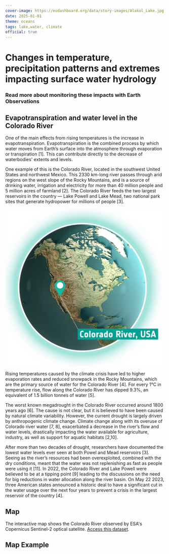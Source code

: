 ```yaml
---
cover-image: https://eodashboard.org/data/story-images/Alakol_Lake.jpg
date: 2025-01-01
theme: oceans
tags: lake,water, climate
official: true
---
```


#  Changes in temperature, precipitation patterns and extremes impacting surface water hydrology <!--{ as="img" mode="hero" src="https://eodashboard.org/data/story-images/Alakol_Lake.jpg" }-->
### Read more about monitoring these impacts with Earth Observations <!--{ style="font-size:1.5rem;opacity:0.7;margin-top:1rem;" }-->

## Evapotranspiration and water level in the Colorado River

One of the main effects from rising temperatures is the increase in evapotranspiration. Evapotranspiration is the combined process by which water moves from Earth’s surface into the atmosphere through evaporation or transpiration [1]. This can contribute directly to the decrease of waterbodies' extents and levels.

One example of this is the Colorado River, located in the southwest United States and northwest Mexico. This 2330 km-long river passes through arid regions on the west slope of the Rocky Mountains, and is a source of drinking water, irrigation and electricity for more than 40 million people and 5 million acres of farmland [2]. The Colorado River feeds the two largest reservoirs in the country — Lake Powell and Lake Mead, two national park sites that generate hydropower for millions of people [3].

![](https://github.com/eurodatacube/eodash/blob/master/app/public/data/story-images/Eodashboard_coloradoriver_230707.png?raw=true)

Rising temperatures caused by the climate crisis have led to higher evaporation rates and reduced snowpack in the Rocky Mountains, which are the primary source of water for the Colorado River [4]. For every 1°C in temperature rise, flow along the Colorado River has dipped 9.3%, an equivalent of 1.5 billion tonnes of water [5].

The worst known megadrought in the Colorado River occurred around 1800 years ago [6]. The cause is not clear, but it is believed to have been caused by natural climate variability. However, the current drought is largely driven by anthropogenic climate change. Climate change along with its overuse of Colorado river water [7, 8], exacerbated a decrease in the river’s flow and water levels, drastically impacting the water available for agriculture, industry, as well as support for aquatic habitats [2,10].

After more than two decades of drought, researchers have documented the lowest water levels ever seen at both Powel and Mead reservoirs [3]. Seeing as the river’s resources had been overexploited, combined with the dry conditions, meant that the water was not replenishing as fast as people were using it [11]. In 2022, the Colorado River and Lake Powell were believed to be at a tipping point [9] leading to the discussions on the need for big reductions in water allocation along the river basin. On May 22 2023, three American states announced a historic deal to have a significant cut in the water usage over the next four years to prevent a crisis in the largest reservoir of the country [4]. 

## Map

The interactive map shows the Colorado River observed by ESA's Copernicus Sentinel-2 optical satellite. [Access this dataset](https://www.eodashboard.org/explore?x=-12280172.88676&y=4479118.61867&z=9.11597&clusterOpen=1&poi=Colorado-Lakes_S2L2A&search=Colorado+River+and+Lake+Powel%3A+Sentinel-2+L2A). 

## Map Example <!--{as="eox-map" style="width: 100%; height: 500px;" layers='[{"type":"Tile","properties":{"id":"Overlay labels"},"source":{"type":"XYZ","urls":["//s2maps-tiles.eu/wmts/1.0.0/overlay_base_bright_3857/default/g/{z}/{y}/{x}.jpg"]}},{"type":"Tile","properties":{"id":"Lakes_S2L2A"},"source":{"type":"TileWMS","urls":["https://services.sentinel-hub.com/ogc/wms/0635c213-17a1-48ee-aef7-9d1731695a54"],"params":{"layers":"SENTINEL-2-L2A-TRUE-COLOR","styles":"","format":"image/png"}}},{"type":"Tile","properties":{"id":"Terrain light"},"source":{"type":"XYZ","urls":["//s2maps-tiles.eu/wmts/1.0.0/terrain-light_3857/default/g/{z}/{y}/{x}.jpg"]}}]' zoom="8.590791504278648" center=[-111.075,37.251086810061366] }-->

